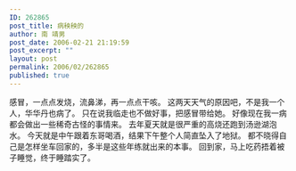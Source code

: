 ```yaml
---
ID: 262865
post_title: 病秧秧的
author: 南 靖男
post_date: 2006-02-21 21:19:59
post_excerpt: ""
layout: post
permalink: 2006/02/262865
published: true
---
```

感冒，一点点发烧，流鼻涕，再一点点干咳。
这两天天气的原因吧，不是我一个人，华华丹也病了。
只在说我临走也不做好事，把感冒带给她。
好像现在我一病都会做出一些稀奇古怪的事情来。
去年夏天就是很严重的高烧还跑到汤逊湖泡水。
今天就是中午跟着东哥喝酒，结果下午整个人简直坠入了地狱。
都不晓得自己是怎样坐车回家的，多半是这些年练就出来的本事。
回到家，马上吃药捂着被子睡觉，终于睡踏实了。